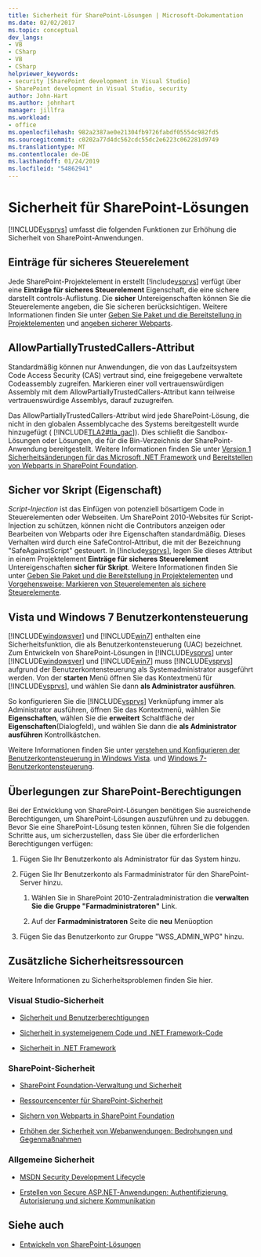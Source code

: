 ```yaml
---
title: Sicherheit für SharePoint-Lösungen | Microsoft-Dokumentation
ms.date: 02/02/2017
ms.topic: conceptual
dev_langs:
- VB
- CSharp
- VB
- CSharp
helpviewer_keywords:
- security [SharePoint development in Visual Studio]
- SharePoint development in Visual Studio, security
author: John-Hart
ms.author: johnhart
manager: jillfra
ms.workload:
- office
ms.openlocfilehash: 982a2387ae0e21304fb9726fabdf05554c982fd5
ms.sourcegitcommit: c0202a77d4dc562cdc55dc2e6223c062281d9749
ms.translationtype: MT
ms.contentlocale: de-DE
ms.lasthandoff: 01/24/2019
ms.locfileid: "54862941"
---
```

# <a name="security-for-sharepoint-solutions"></a>Sicherheit für SharePoint-Lösungen
  [!INCLUDE[vsprvs](../sharepoint/includes/vsprvs-md.md)] umfasst die folgenden Funktionen zur Erhöhung die Sicherheit von SharePoint-Anwendungen.

## <a name="safe-control-entries"></a>Einträge für sicheres Steuerelement
 Jede SharePoint-Projektelement in erstellt [!include[vsprvs](../sharepoint/includes/vsprvs-md.md)] verfügt über eine **Einträge für sicheres Steuerelement** Eigenschaft, die eine sichere darstellt controls-Auflistung. Die **sicher** Untereigenschaften können Sie die Steuerelemente angeben, die Sie sicheren berücksichtigen. Weitere Informationen finden Sie unter [Geben Sie Paket und die Bereitstellung in Projektelementen](../sharepoint/providing-packaging-and-deployment-information-in-project-items.md) und [angeben sicherer Webparts](http://go.microsoft.com/fwlink/?LinkId=177521).

## <a name="allowpartiallytrustedcallers-attribute"></a>AllowPartiallyTrustedCallers-Attribut
 Standardmäßig können nur Anwendungen, die von das Laufzeitsystem Code Access Security (CAS) vertraut sind, eine freigegebene verwaltete Codeassembly zugreifen. Markieren einer voll vertrauenswürdigen Assembly mit dem AllowPartiallyTrustedCallers-Attribut kann teilweise vertrauenswürdige Assemblys, darauf zuzugreifen.

 Das AllowPartiallyTrustedCallers-Attribut wird jede SharePoint-Lösung, die nicht in den globalen Assemblycache des Systems bereitgestellt wurde hinzugefügt ( [!INCLUDE[TLA2#tla_gac](../sharepoint/includes/tla2sharptla-gac-md.md)]). Dies schließt die Sandbox-Lösungen oder Lösungen, die für die Bin-Verzeichnis der SharePoint-Anwendung bereitgestellt. Weitere Informationen finden Sie unter [Version 1 Sicherheitsänderungen für das Microsoft .NET Framework](http://go.microsoft.com/fwlink/?LinkId=177515) und [Bereitstellen von Webparts in SharePoint Foundation](http://go.microsoft.com/fwlink/?LinkId=177509).

## <a name="safe-against-script-property"></a>Sicher vor Skript (Eigenschaft)
 *Script-Injection* ist das Einfügen von potenziell bösartigem Code in Steuerelementen oder Webseiten. Um SharePoint 2010-Websites für Script-Injection zu schützen, können nicht die Contributors anzeigen oder Bearbeiten von Webparts oder ihre Eigenschaften standardmäßig. Dieses Verhalten wird durch eine SafeControl-Attribut, die mit der Bezeichnung "SafeAgainstScript" gesteuert. In [!include[vsprvs](../sharepoint/includes/vsprvs-md.md)], legen Sie dieses Attribut in einem Projektelement **Einträge für sicheres Steuerelement** Untereigenschaften **sicher für Skript**. Weitere Informationen finden Sie unter [Geben Sie Paket und die Bereitstellung in Projektelementen](../sharepoint/providing-packaging-and-deployment-information-in-project-items.md) und [Vorgehensweise: Markieren von Steuerelementen als sichere Steuerelemente](../sharepoint/how-to-mark-controls-as-safe-controls.md).

## <a name="vista-and-windows-7-user-account-control"></a>Vista und Windows 7 Benutzerkontensteuerung
 [!INCLUDE[windowsver](../sharepoint/includes/windowsver-md.md)] und [!INCLUDE[win7](../sharepoint/includes/win7-md.md)] enthalten eine Sicherheitsfunktion, die als Benutzerkontensteuerung (UAC) bezeichnet. Zum Entwickeln von SharePoint-Lösungen in [!INCLUDE[vsprvs](../sharepoint/includes/vsprvs-md.md)] unter [!INCLUDE[windowsver](../sharepoint/includes/windowsver-md.md)] und [!INCLUDE[win7](../sharepoint/includes/win7-md.md)] muss [!INCLUDE[vsprvs](../sharepoint/includes/vsprvs-md.md)] aufgrund der Benutzerkontensteuerung als Systemadministrator ausgeführt werden. Von der **starten** Menü öffnen Sie das Kontextmenü für [!INCLUDE[vsprvs](../sharepoint/includes/vsprvs-md.md)], und wählen Sie dann **als Administrator ausführen**.

 So konfigurieren Sie die [!INCLUDE[vsprvs](../sharepoint/includes/vsprvs-md.md)] Verknüpfung immer als Administrator ausführen, öffnen Sie das Kontextmenü, wählen Sie **Eigenschaften**, wählen Sie die **erweitert** Schaltfläche der **Eigenschaften**(Dialogfeld), und wählen Sie dann die **als Administrator ausführen** Kontrollkästchen.

 Weitere Informationen finden Sie unter [verstehen und Konfigurieren der Benutzerkontensteuerung in Windows Vista](http://go.microsoft.com/fwlink/?LinkID=156476). und [Windows 7-Benutzerkontensteuerung](http://go.microsoft.com/fwlink/?LinkId=177523).

## <a name="sharepoint-permissions-considerations"></a>Überlegungen zur SharePoint-Berechtigungen
 Bei der Entwicklung von SharePoint-Lösungen benötigen Sie ausreichende Berechtigungen, um SharePoint-Lösungen auszuführen und zu debuggen. Bevor Sie eine SharePoint-Lösung testen können, führen Sie die folgenden Schritte aus, um sicherzustellen, dass Sie über die erforderlichen Berechtigungen verfügen:

1.  Fügen Sie Ihr Benutzerkonto als Administrator für das System hinzu.

2.  Fügen Sie Ihr Benutzerkonto als Farmadministrator für den SharePoint-Server hinzu.

    1.  Wählen Sie in SharePoint 2010-Zentraladministration die **verwalten Sie die Gruppe "Farmadministratoren"** Link.

    2.  Auf der **Farmadministratoren** Seite die **neu** Menüoption

3.  Fügen Sie das Benutzerkonto zur Gruppe "WSS_ADMIN_WPG" hinzu.

## <a name="additional-security-resources"></a>Zusätzliche Sicherheitsressourcen
 Weitere Informationen zu Sicherheitsproblemen finden Sie hier.

### <a name="visual-studio-security"></a>Visual Studio-Sicherheit

-   [Sicherheit und Benutzerberechtigungen](http://go.microsoft.com/fwlink/?LinkId=177503)

-   [Sicherheit in systemeigenem Code und .NET Framework-Code](http://go.microsoft.com/fwlink/?LinkId=177504)

-   [Sicherheit in .NET Framework](http://go.microsoft.com/fwlink/?LinkId=177502)

### <a name="sharepoint-security"></a>SharePoint-Sicherheit

-   [SharePoint Foundation-Verwaltung und Sicherheit](http://go.microsoft.com/fwlink/?LinkId=177501)

-   [Ressourcencenter für SharePoint-Sicherheit](http://go.microsoft.com/fwlink/?LinkId=177498)

-   [Sichern von Webparts in SharePoint Foundation](http://go.microsoft.com/fwlink/?LinkId=177511)

-   [Erhöhen der Sicherheit von Webanwendungen: Bedrohungen und Gegenmaßnahmen](http://go.microsoft.com/fwlink/?LinkID=140080)

### <a name="general-security"></a>Allgemeine Sicherheit

-   [MSDN Security Development Lifecycle](http://go.microsoft.com/fwlink/?LinkID=147149)

-   [Erstellen von Secure ASP.NET-Anwendungen: Authentifizierung, Autorisierung und sichere Kommunikation](http://go.microsoft.com/fwlink/?LinkId=177494)

## <a name="see-also"></a>Siehe auch

- [Entwickeln von SharePoint-Lösungen](../sharepoint/developing-sharepoint-solutions.md)